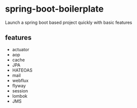 # spring-boot-boilerplate
Launch a spring boot based project quickly with basic features 

## features

- actuator
- aop
- cache
- JPA
- HATEOAS
- mail
- webflux
- flyway
- session
- lombok
- JMS


